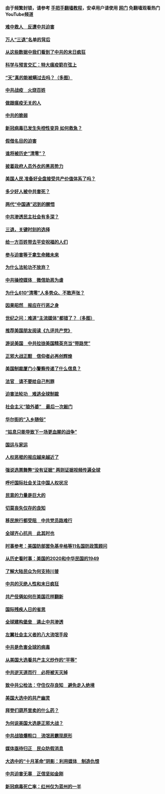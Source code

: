 #### 由于频繁封锁，请参考 [手把手翻墙教程](https://github.com/gfw-breaker/guides/wiki/)，安卓用户请使用 [网门](https://github.com/gfw-breaker/nogfw/blob/master/dl.md?t=01150300) 免翻墙观看热门YouTube频道 

#### [难中救人　反遭中共迫害](../pages/251/418414.md?t=01150300) 

#### [万人“三退”名单的背后](../pages/251/418505.md?t=01150300) 

#### [从这些数据中我们看到了中共的末日疯狂](../pages/251/418420.md?t=01150300) 

#### [科学与预言交汇：特大瘟疫箭在弦上](../pages/251/418266.md?t=01150300) 

#### [“天”真的能被瞒过去吗？（多图）](../pages/251/418308.md?t=01150300) 

#### [中共战疫　火烧百姓](../pages/251/418220.md?t=01150300) 

#### [做跟瘟疫无关的人](../pages/251/418171.md?t=01150300) 

#### [中共的脆弱](../pages/251/418196.md?t=01150300) 

#### [新冠病毒已发生失控性变异 如何救急？](../pages/251/418032.md?t=01150300) 

#### [假借名目的迫害](../pages/251/418055.md?t=01150300) 

#### [谁将被历史“清零”？](../pages/251/417485.md?t=01150300) 

#### [披着政府人员外衣的黑恶势力](../pages/251/417442.md?t=01150300) 

#### [美国人民 准备好全盘接受共产价值体系了吗？](../pages/251/417491.md?t=01150300) 

#### [多少好人被中共害死？](../pages/251/417144.md?t=01150300) 

#### [两代“中国通”迟到的醒悟](../pages/251/417064.md?t=01150300) 

#### [中共渗透民主社会有多深？](../pages/251/417063.md?t=01150300) 

#### [三退，关键时刻的选择](../pages/251/416969.md?t=01150300) 

#### [给一方百姓带去平安祝福的人们](../pages/251/416941.md?t=01150300) 

#### [参与迫害等于拿生命赌未来](../pages/251/416856.md?t=01150300) 

#### [为什么法轮功不放弃？](../pages/251/416864.md?t=01150300) 

#### [中共操控媒体　微信助恶为虐](../pages/251/416724.md?t=01150300) 

#### [为什么610“清零”人多势众、不敢声张？](../pages/251/416632.md?t=01150300) 

#### [因果昭然　报应在行恶之身](../pages/251/416582.md?t=01150300) 

#### [世纪之问：难道“主流媒体”都错了？（多图）](../pages/251/416571.md?t=01150300) 

#### [推荐美国朋友阅读《九评共产党》](../pages/251/416510.md?t=01150300) 

#### [游说美国　中共拉拢美国精英充当“带路党”](../pages/251/416529.md?t=01150300) 

#### [正邪大战正酣　信仰者必再创辉煌](../pages/251/416433.md?t=01150300) 

#### [美国制裁厦门小警察传递了什么信息？](../pages/251/416432.md?t=01150300) 

#### [法官　请不要给自己判罪](../pages/251/416379.md?t=01150300) 

#### [迫害法轮功　难逃全球制裁](../pages/251/416380.md?t=01150300) 

#### [社会主义“狼外婆”　最后一次敲门](../pages/251/416394.md?t=01150300) 

#### [华尔街的“入乡随俗”](../pages/251/416395.md?t=01150300) 

#### [“姑息只能导致下一场更血腥的战争”](../pages/251/416223.md?t=01150300) 

#### [国运与家运](../pages/251/416224.md?t=01150300) 

#### [人权恶棍的报应越来越近了](../pages/251/416276.md?t=01150300) 

#### [强说选票舞弊“没有证据” 两则证据视频传遍全球](../pages/251/416227.md?t=01150300) 

#### [呼吁国际社会关注中国人权状况](../pages/251/416135.md?t=01150300) 

#### [民意的力量是巨大的](../pages/251/416222.md?t=01150300) 

#### [切莫丧失仅存的良知](../pages/251/416134.md?t=01150300) 

#### [移民旅行都受阻　中共党员路难行](../pages/251/416033.md?t=01150300) 

#### [全球齐心抗共　此其时也](../pages/251/415989.md?t=01150300) 

#### [时事参考：美国防部罢免基辛格等11名国防政策顾问](../pages/251/415970.md?t=01150300) 

#### [从历史看时事：美国的2020和中华民国的1949](../pages/251/415949.md?t=01150300) 

#### [了解大陆民众为何支持川普](../pages/251/415950.md?t=01150300) 

#### [中共的灭绝人性和末日疯狂](../pages/251/415944.md?t=01150300) 

#### [共产伎俩如何在美国花样翻新](../pages/251/415908.md?t=01150300) 

#### [国际残疾人日的省思](../pages/251/415849.md?t=01150300) 

#### [全球建构堡垒　遏止中共渗透](../pages/251/415850.md?t=01150300) 

#### [左翼社会主义者的八大流氓手段](../pages/251/415802.md?t=01150300) 

#### [中共是危害全球的病毒](../pages/251/415569.md?t=01150300) 

#### [从美国大选看共产主义炒作的“平等”](../pages/251/415654.md?t=01150300) 

#### [中共逆天道而行　必将被天灭掉](../pages/251/415626.md?t=01150300) 

#### [致中共公检法：守住仅存良知　避免走入绝境](../pages/251/415627.md?t=01150300) 

#### [美国大选中的共产幽灵](../pages/251/415618.md?t=01150300) 

#### [拜登们葫芦里卖的什么药？](../pages/251/415531.md?t=01150300) 

#### [为何说美国大选是正邪大战？](../pages/251/415530.md?t=01150300) 

#### [中共战狼爆粗口　流氓恶霸现原形](../pages/251/415426.md?t=01150300) 

#### [媒体亟待归正　民众防假消息](../pages/251/415402.md?t=01150300) 

#### [大选中的“十月革命”阴影：利用媒体　制造仇恨](../pages/251/415334.md?t=01150300) 

#### [中共迫害无辜　正信坚如金刚](../pages/251/415307.md?t=01150300) 

#### [新冠病毒死亡率：红州仅为蓝州的一半](../pages/251/415164.md?t=01150300) 

